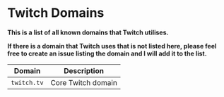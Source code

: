 # Twitch Domains

**This is a list of all known domains that Twitch utilises.**

**If there is a domain that Twitch uses that is not listed here, please feel free to create an issue listing the domain and I will add it to the list.**

| Domain  | Description |
| ------------- | ------------- |
| `twitch.tv`  | Core Twitch domain  |
